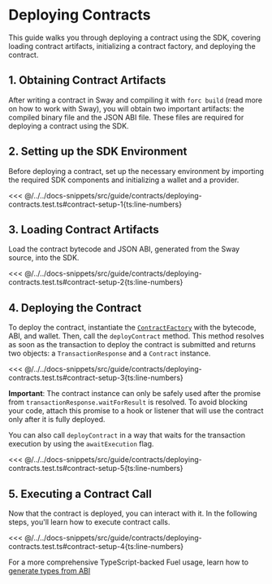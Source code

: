  <script setup>
  import { data } from '../../versions.data'
  const { forc } = data
  const indexUrl = `https://docs.fuel.network/docs/sway/introduction/`
  const jsonAbiUrl = `https://docs.fuel.network/docs/sway/introduction/sway_quickstart/`
</script>

# Deploying Contracts

This guide walks you through deploying a contract using the SDK, covering loading contract artifacts, initializing a contract factory, and deploying the contract.

## 1. Obtaining Contract Artifacts

After writing a contract in Sway and compiling it with `forc build` (<a :href="indexUrl" target="_blank" rel="noreferrer">read more</a> on how to work with Sway), you will obtain two important artifacts: the compiled binary file and the JSON ABI file. These files are required for deploying a contract using the SDK.

## 2. Setting up the SDK Environment

Before deploying a contract, set up the necessary environment by importing the required SDK components and initializing a wallet and a provider.

<<< @/../../docs-snippets/src/guide/contracts/deploying-contracts.test.ts#contract-setup-1{ts:line-numbers}

## 3. Loading Contract Artifacts

Load the contract bytecode and JSON ABI, generated from the Sway source, into the SDK.

<<< @/../../docs-snippets/src/guide/contracts/deploying-contracts.test.ts#contract-setup-2{ts:line-numbers}

## 4. Deploying the Contract

To deploy the contract, instantiate the [`ContractFactory`](../../api/Contract/ContractFactory.md) with the bytecode, ABI, and wallet. Then, call the `deployContract` method. This method resolves as soon as the transaction to deploy the contract is submitted and returns two objects: a `TransactionResponse` and a `Contract` instance.

<<< @/../../docs-snippets/src/guide/contracts/deploying-contracts.test.ts#contract-setup-3{ts:line-numbers}

**Important**: The contract instance can only be safely used after the promise from `transactionResponse.waitForResult` is resolved. To avoid blocking your code, attach this promise to a hook or listener that will use the contract only after it is fully deployed.

You can also call `deployContract` in a way that waits for the transaction execution by using the `awaitExecution` flag.

<<< @/../../docs-snippets/src/guide/contracts/deploying-contracts.test.ts#contract-setup-5{ts:line-numbers}

## 5. Executing a Contract Call

Now that the contract is deployed, you can interact with it. In the following steps, you'll learn how to execute contract calls.

<<< @/../../docs-snippets/src/guide/contracts/deploying-contracts.test.ts#contract-setup-4{ts:line-numbers}

For a more comprehensive TypeScript-backed Fuel usage, learn how to [generate types from ABI](../fuels-cli/generating-types.md)
